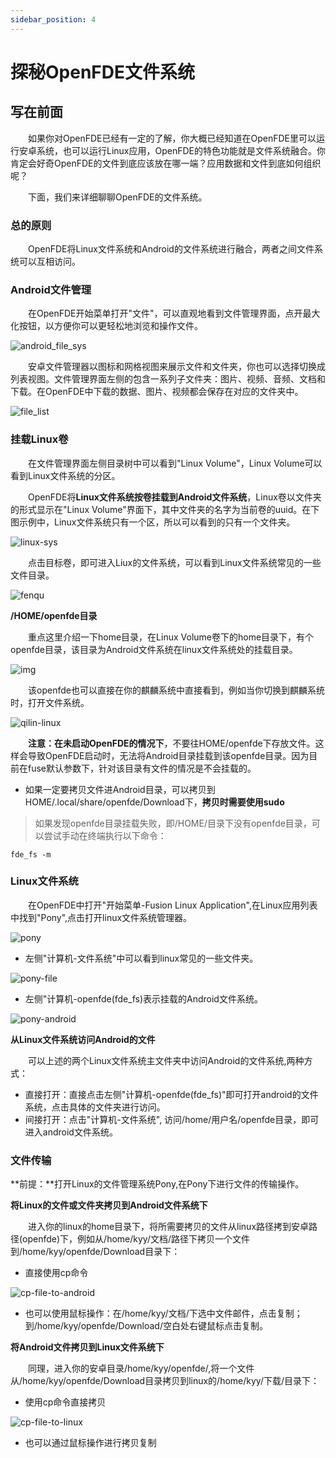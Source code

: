 ```yaml
---
sidebar_position: 4
---
```


# 探秘OpenFDE文件系统

## 写在前面

&emsp;&emsp;如果你对OpenFDE已经有一定的了解，你大概已经知道在OpenFDE里可以运行安卓系统，也可以运行Linux应用，OpenFDE的特色功能就是文件系统融合。你肯定会好奇OpenFDE的文件到底应该放在哪一端？应用数据和文件到底如何组织呢？

&emsp;&emsp;下面，我们来详细聊聊OpenFDE的文件系统。

### 总的原则

&emsp;&emsp;OpenFDE将Linux文件系统和Android的文件系统进行融合，两者之间文件系统可以互相访问。

### Android文件管理

&emsp;&emsp;在OpenFDE开始菜单打开"文件"，可以直观地看到文件管理界面，点开最大化按钮，以方便你可以更轻松地浏览和操作文件。

![android_file_sys](./../img/android_file_sys.jpg)

&emsp;&emsp;安卓文件管理器以图标和网格视图来展示文件和文件夹，你也可以选择切换成列表视图。文件管理界面左侧的包含一系列子文件夹：图片、视频、音频、文档和下载。在OpenFDE中下载的数据、图片、视频都会保存在对应的文件夹中。

![file_list](./../img/list-file.jpg)

### 挂载Linux卷

&emsp;&emsp;在文件管理界面左侧目录树中可以看到"Linux Volume"，Linux Volume可以看到Linux文件系统的分区。

&emsp;&emsp;OpenFDE将**Linux文件系统按卷挂载到Android文件系统**，Linux卷以文件夹的形式显示在"Linux Volume"界面下，其中文件夹的名字为当前卷的uuid。在下图示例中，Linux文件系统只有一个区，所以可以看到的只有一个文件夹。

![linux-sys](./../img/Linux-Volume.png)

&emsp;&emsp;点击目标卷，即可进入Liux的文件系统，可以看到Linux文件系统常见的一些文件目录。

![fenqu](./../img/fenqu-linux.png)

**/HOME/openfde目录**

&emsp;&emsp;重点这里介绍一下home目录，在Linux Volume卷下的home目录下，有个openfde目录，该目录为Android文件系统在linux文件系统处的挂载目录。

![img](./../img/linux-home.png)

&emsp;&emsp;该openfde也可以直接在你的麒麟系统中直接看到，例如当你切换到麒麟系统时，打开文件系统。

![qilin-linux](./img/../../img/qilin-linux.png)

&emsp;&emsp;**注意：在未启动OpenFDE的情况下**，不要往HOME/openfde下存放文件。这样会导致OpenFDE启动时，无法将Android目录挂载到该openfde目录。因为目前在fuse默认参数下，针对该目录有文件的情况是不会挂载的。

- 如果一定要拷贝文件进Android目录，可以拷贝到HOME/.local/share/openfde/Download下，**拷贝时需要使用sudo**

> 如果发现openfde目录挂载失败，即/HOME/目录下没有openfde目录，可以尝试手动在终端执行以下命令：
```
fde_fs -m 
```

### Linux文件系统

&emsp;&emsp;在OpenFDE中打开"开始菜单-Fusion Linux Application",在Linux应用列表中找到"Pony",点击打开linux文件系统管理器。

![pony](./../img/pony.png)

- 左侧"计算机-文件系统"中可以看到linux常见的一些文件夹。
  
![pony-file](./../img/pony-file.png)

- 左侧"计算机-openfde(fde_fs)表示挂载的Android文件系统。
  
![pony-android](./../img/pony-android.png)

**从Linux文件系统访问Android的文件**

&emsp;&emsp;可以上述的两个Linux文件系统主文件夹中访问Android的文件系统,两种方式：

- 直接打开：直接点击左侧"计算机-openfde(fde_fs)"即可打开android的文件系统，点击具体的文件夹进行访问。
- 间接打开：点击"计算机-文件系统", 访问/home/用户名/openfde目录，即可进入android文件系统。

### 文件传输

**前提：**打开Linux的文件管理系统Pony,在Pony下进行文件的传输操作。

**将Linux的文件或文件夹拷贝到Android文件系统下**

&emsp;&emsp;进入你的linux的home目录下，将所需要拷贝的文件从linux路径拷到安卓路径(openfde)下，例如从/home/kyy/文档/路径下拷贝一个文件到/home/kyy/openfde/Download目录下：

- 直接使用cp命令

![cp-file-to-android](./../img/cp-file-to-android.png)

- 也可以使用鼠标操作：在/home/kyy/文档/下选中文件邮件，点击复制；到/home/kyy/openfde/Download/空白处右键鼠标点击复制。

**将Android文件拷贝到Linux文件系统下**

&emsp;&emsp;同理，进入你的安卓目录/home/kyy/openfde/,将一个文件从/home/kyy/openfde/Download目录拷贝到linux的/home/kyy/下载/目录下：

- 使用cp命令直接拷贝
  
![cp-file-to-linux](./../img/cp-file-to-linux.png)

- 也可以通过鼠标操作进行拷贝复制